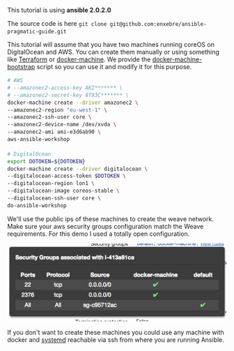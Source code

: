 This tutorial is using **ansible 2.0.2.0**

The source code is here ```git clone git@github.com:enxebre/ansible-pragmatic-guide.git```

This tutorial will assume that you have two machines running coreOS on DigitalOcean and AWS. You can create them manually or using something like [Terraform](https://www.terraform.io/) or [docker-machine](https://docs.docker.com/machine/get-started/). We provide the [docker-machine-bootstrap](https://github.com/enxebre/ansible-pragmatic-guide/blob/master/docker-machine-bootstrap) script so you can use it and modify it for this purpose.

```bash
# AWS
# --amazonec2-access-key AKI******* \
# --amazonec2-secret-key 8T93C******* \
docker-machine create --driver amazonec2 \
--amazonec2-region "eu-west-1" \
--amazonec2-ssh-user core \
--amazonec2-device-name /dev/xvda \
--amazonec2-ami ami-e3d6ab90 \
aws-ansible-workshop

# DigitalOcean
export DOTOKEN=${DOTOKEN}
docker-machine create --driver digitalocean \
--digitalocean-access-token $DOTOKEN \
--digitalocean-region lon1 \
--digitalocean-image coreos-stable \
--digitalocean-ssh-user core \
do-ansible-workshop
```

We'll use the public ips of these machines to create the weave network. Make sure your aws security groups configuration match the Weave requirements.
For this demo I used a totally open configuration.

![steps](images/security-groups.png)

If you don't want to create these machines you could use any machine with docker and [systemd](https://www.freedesktop.org/wiki/Software/systemd/) reachable via ssh from where you are running Ansible. 